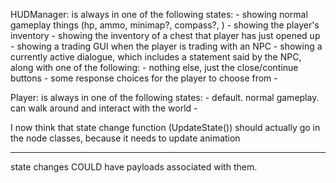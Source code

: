 HUDManager:
is always in one of the following states:
    - showing normal gameplay things (hp, ammo, minimap?, compass?, )
    - showing the player's inventory
    - showing the inventory of a chest that player has just opened up
    - showing a trading GUI when the player is trading with an NPC
    - showing a currently active dialogue, which includes a statement said by the NPC, along with one of the following:
        - nothing else, just the close/continue buttons
        - some response choices for the player to choose from
        -

Player:
is always in one of the following states:
    - default. normal gameplay. can walk around and interact with the world
    -

I now think that state change function (UpdateState()) should actually go in the node classes, because it needs to update animation

________________________________________________________________________________________________
state changes COULD have payloads associated with them.
